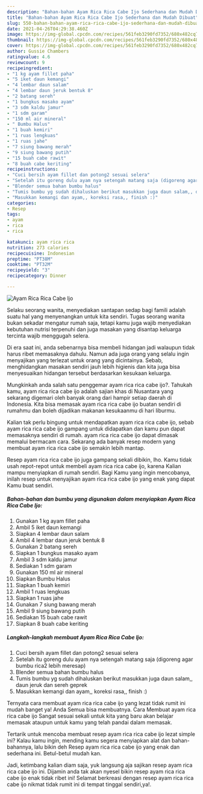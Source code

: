 ```yaml
---
description: "Bahan-bahan Ayam Rica Rica Cabe Ijo Sederhana dan Mudah Dibuat"
title: "Bahan-bahan Ayam Rica Rica Cabe Ijo Sederhana dan Mudah Dibuat"
slug: 550-bahan-bahan-ayam-rica-rica-cabe-ijo-sederhana-dan-mudah-dibuat
date: 2021-04-26T04:29:38.460Z
image: https://img-global.cpcdn.com/recipes/561feb3290fd7352/680x482cq70/ayam-rica-rica-cabe-ijo-foto-resep-utama.jpg
thumbnail: https://img-global.cpcdn.com/recipes/561feb3290fd7352/680x482cq70/ayam-rica-rica-cabe-ijo-foto-resep-utama.jpg
cover: https://img-global.cpcdn.com/recipes/561feb3290fd7352/680x482cq70/ayam-rica-rica-cabe-ijo-foto-resep-utama.jpg
author: Gussie Chambers
ratingvalue: 4.6
reviewcount: 9
recipeingredient:
- "1 kg ayam fillet paha"
- "5 iket daun kemangi"
- "4 lembar daun salam"
- "4 lembar daun jeruk bentuk 8"
- "2 batang sereh"
- "1 bungkus masako ayam"
- "3 sdm kaldu jamur"
- "1 sdm garam"
- "150 ml air mineral"
- " Bumbu Halus"
- "1 buah kemiri"
- "1 ruas lengkuas"
- "1 ruas jahe"
- "7 siung bawang merah"
- "9 siung bawang putih"
- "15 buah cabe rawit"
- "8 buah cabe keriting"
recipeinstructions:
- "Cuci bersih ayam fillet dan potong2 sesuai selera"
- "Setelah itu goreng dulu ayam nya setengah matang saja (digoreng agar bumbu rica2 lebih meresap)"
- "Blender semua bahan bumbu halus"
- "Tumis bumbu yg sudah dihaluskan berikut masukkan juga daun salam,, daun jeruk dan sereh geprek"
- "Masukkan kemangi dan ayam,, koreksi rasa,, finish :)"
categories:
- Resep
tags:
- ayam
- rica
- rica

katakunci: ayam rica rica 
nutrition: 273 calories
recipecuisine: Indonesian
preptime: "PT38M"
cooktime: "PT32M"
recipeyield: "3"
recipecategory: Dinner

---
```



![Ayam Rica Rica Cabe Ijo](https://img-global.cpcdn.com/recipes/561feb3290fd7352/680x482cq70/ayam-rica-rica-cabe-ijo-foto-resep-utama.jpg)

Selaku seorang wanita, menyediakan santapan sedap bagi famili adalah suatu hal yang menyenangkan untuk kita sendiri. Tugas seorang  wanita bukan sekadar mengatur rumah saja, tetapi kamu juga wajib menyediakan kebutuhan nutrisi terpenuhi dan juga masakan yang disantap keluarga tercinta wajib menggugah selera.

Di era  saat ini, anda sebenarnya bisa membeli hidangan jadi walaupun tidak harus ribet memasaknya dahulu. Namun ada juga orang yang selalu ingin menyajikan yang terlezat untuk orang yang dicintainya. Sebab, menghidangkan masakan sendiri jauh lebih higienis dan kita juga bisa menyesuaikan hidangan tersebut berdasarkan kesukaan keluarga. 



Mungkinkah anda salah satu penggemar ayam rica rica cabe ijo?. Tahukah kamu, ayam rica rica cabe ijo adalah sajian khas di Nusantara yang sekarang digemari oleh banyak orang dari hampir setiap daerah di Indonesia. Kita bisa memasak ayam rica rica cabe ijo buatan sendiri di rumahmu dan boleh dijadikan makanan kesukaanmu di hari liburmu.

Kalian tak perlu bingung untuk mendapatkan ayam rica rica cabe ijo, sebab ayam rica rica cabe ijo gampang untuk didapatkan dan kamu pun dapat memasaknya sendiri di rumah. ayam rica rica cabe ijo dapat dimasak memalui bermacam cara. Sekarang ada banyak resep modern yang membuat ayam rica rica cabe ijo semakin lebih mantap.

Resep ayam rica rica cabe ijo juga gampang sekali dibikin, lho. Kamu tidak usah repot-repot untuk membeli ayam rica rica cabe ijo, karena Kalian mampu menyiapkan di rumah sendiri. Bagi Kamu yang ingin mencobanya, inilah resep untuk menyajikan ayam rica rica cabe ijo yang enak yang dapat Kamu buat sendiri.

<!--inarticleads1-->

##### Bahan-bahan dan bumbu yang digunakan dalam menyiapkan Ayam Rica Rica Cabe Ijo:

1. Gunakan 1 kg ayam fillet paha
1. Ambil 5 iket daun kemangi
1. Siapkan 4 lembar daun salam
1. Ambil 4 lembar daun jeruk bentuk 8
1. Gunakan 2 batang sereh
1. Siapkan 1 bungkus masako ayam
1. Ambil 3 sdm kaldu jamur
1. Sediakan 1 sdm garam
1. Gunakan 150 ml air mineral
1. Siapkan  Bumbu Halus
1. Siapkan 1 buah kemiri
1. Ambil 1 ruas lengkuas
1. Siapkan 1 ruas jahe
1. Gunakan 7 siung bawang merah
1. Ambil 9 siung bawang putih
1. Sediakan 15 buah cabe rawit
1. Siapkan 8 buah cabe keriting




<!--inarticleads2-->

##### Langkah-langkah membuat Ayam Rica Rica Cabe Ijo:

1. Cuci bersih ayam fillet dan potong2 sesuai selera
1. Setelah itu goreng dulu ayam nya setengah matang saja (digoreng agar bumbu rica2 lebih meresap)
1. Blender semua bahan bumbu halus
1. Tumis bumbu yg sudah dihaluskan berikut masukkan juga daun salam,, daun jeruk dan sereh geprek
1. Masukkan kemangi dan ayam,, koreksi rasa,, finish :)




Ternyata cara membuat ayam rica rica cabe ijo yang lezat tidak rumit ini mudah banget ya! Anda Semua bisa membuatnya. Cara Membuat ayam rica rica cabe ijo Sangat sesuai sekali untuk kita yang baru akan belajar memasak ataupun untuk kamu yang telah pandai dalam memasak.

Tertarik untuk mencoba membuat resep ayam rica rica cabe ijo lezat simple ini? Kalau kamu ingin, mending kamu segera menyiapkan alat dan bahan-bahannya, lalu bikin deh Resep ayam rica rica cabe ijo yang enak dan sederhana ini. Betul-betul mudah kan. 

Jadi, ketimbang kalian diam saja, yuk langsung aja sajikan resep ayam rica rica cabe ijo ini. Dijamin anda tak akan nyesel bikin resep ayam rica rica cabe ijo enak tidak ribet ini! Selamat berkreasi dengan resep ayam rica rica cabe ijo nikmat tidak rumit ini di tempat tinggal sendiri,ya!.

